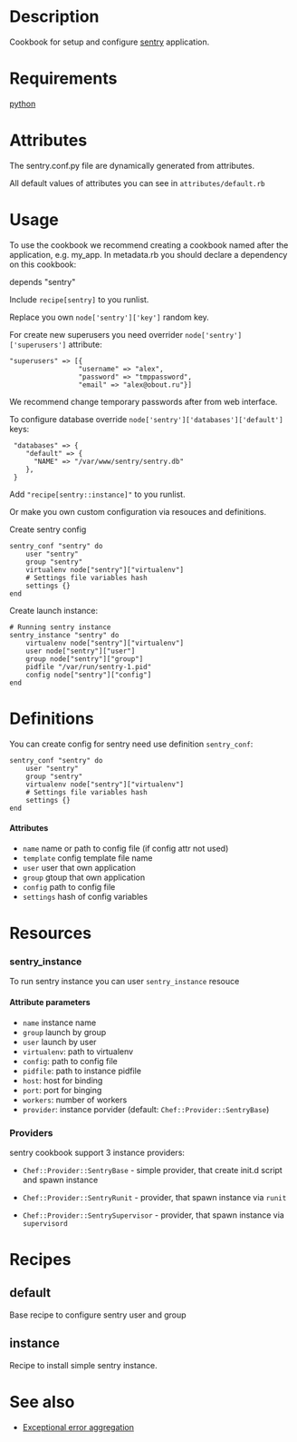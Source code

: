 Description
===========

Cookbook for setup and configure [sentry](http://github.com/getsentry/sentry) application.


Requirements
============

[python](https://github.com/opscode-cookbooks/python)

Attributes
==========

The sentry.conf.py file are dynamically generated from attributes.

All default values of attributes you can see in `attributes/default.rb`


Usage
=====
To use the cookbook we recommend creating a cookbook named after the application, e.g. my_app.
In metadata.rb you should declare a dependency on this cookbook:

depends "sentry"

Include ``recipe[sentry]`` to you runlist.


Replace you own ``node['sentry']['key']`` random key.

For create new superusers you need overrider `node['sentry']['superusers']` attribute:

    "superusers" => [{
                     "username" => "alex",
                     "password" => "tmppassword",
                     "email" => "alex@obout.ru"}]

We recommend change temporary passwords after from web interface.

To configure database override ``node['sentry']['databases']['default']`` keys:

     "databases" => {
        "default" => {
          "NAME" => "/var/www/sentry/sentry.db"
        },
     }


Add ``"recipe[sentry::instance]"`` to you runlist.

Or make you own custom configuration via resouces and definitions.

Create sentry config

    sentry_conf "sentry" do
        user "sentry"
        group "sentry"
        virtualenv node["sentry"]["virtualenv"]
        # Settings file variables hash
        settings {}
    end

Create launch instance:

    # Running sentry instance
    sentry_instance "sentry" do
        virtualenv node["sentry"]["virtualenv"]
        user node["sentry"]["user"]
        group node["sentry"]["group"]
        pidfile "/var/run/sentry-1.pid"
        config node["sentry"]["config"]
    end


Definitions
===========

You can create config for sentry need use definition ``sentry_conf``:

    sentry_conf "sentry" do
        user "sentry"
        group "sentry"
        virtualenv node["sentry"]["virtualenv"]
        # Settings file variables hash
        settings {}
    end

#### Attributes

- ``name`` name or path to config file (if config attr not used)
- ``template`` config template file name
- ``user`` user that own application
- ``group`` gtoup that own application
- ``config`` path to config file
- ``settings`` hash of config variables

Resources
=========

### sentry_instance

To run sentry instance you can user ``sentry_instance`` resouce

#### Attribute parameters

- ``name`` instance name
- ``group`` launch by group
- ``user`` launch by user
- ``virtualenv``: path to virtualenv
- ``config``: path to config file
- ``pidfile``: path to instance pidfile
- ``host``: host for binding
- ``port``: port for binging
- ``workers``: number of workers
- ``provider``: instance porvider (default: ``Chef::Provider::SentryBase``)

### Providers

sentry cookbook support 3 instance providers:

- ``Chef::Provider::SentryBase`` - simple provider, that create init.d script and spawn instance

- ``Chef::Provider::SentryRunit`` - provider, that spawn instance via ``runit``

- ``Chef::Provider::SentrySupervisor`` - provider, that spawn instance via ``supervisord``


Recipes
=======

default
-------

Base recipe to configure sentry user and group

instance
--------

Recipe to install simple sentry instance.


See also
========

- [Exceptional error aggregation](https://github.com/getsentry/)